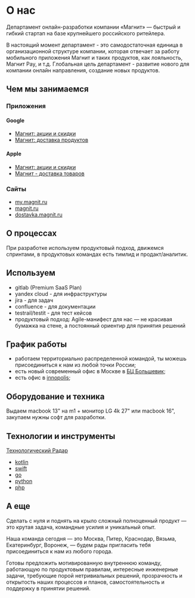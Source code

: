 # О нас

Департамент онлайн-разработки компании «Магнит» — быстрый и гибкий стартап на базе крупнейшего российского ритейлера.

В настоящий момент департамент - это самодостаточная единица в организационной структуре компании, которая отвечает за работу мобильного приложения Магнит и таких продуктов, как лояльность, Магнит Pay, и т.д. Глобальная цель департамент - развитие нового для компании онлайн направления, создание новых продуктов.

## Чем мы занимаемся

### Приложения

#### Google

* [Магнит: акции и скидки](https://play.google.com/store/apps/details?id=ru.tander.magnit&hl=ru&gl=US)
* [Магнит: доставка продуктов](https://play.google.com/store/apps/details?id=ru.magnit.express.android&hl=ru&gl=US)

#### Apple

* [Магнит: акции и скидки](https://apps.apple.com/ru/app/магнит-акции-и-скидки/id881463973)
* [Магнит - доставка товаров](https://apps.apple.com/ru/app/%D0%BC%D0%B0%D0%B3%D0%BD%D0%B8%D1%82-%D0%B4%D0%BE%D1%81%D1%82%D0%B0%D0%B2%D0%BA%D0%B0-%D1%82%D0%BE%D0%B2%D0%B0%D1%80%D0%BE%D0%B2/id1536769731)

### Сайты

* [my.magnit.ru](https://my.magnit.ru/)
* [magnit.ru](https://magnit.ru/)
* [dostavka.magnit.ru](https://dostavka.magnit.ru/)

## О процессах

При разработке используем продуктовый подход, движемся спринтами, в продуктовых командах есть тимлид и продакт/аналитик.

## Используем

* gitlab (Premium SaaS Plan)
* yandex cloud - для инфраструктуры
* jira - для задач
* confluence - для документации
* testrail/testit - для тест кейсов
* продуктовый подход: Agile-манифест для нас — не красивая бумажка на стене, а постоянный ориентир для принятия решений

## График работы

* работаем территориально распределенной командой, ты можешь присоединиться к нам из любой точки России;
* есть новый современный офис в Москве в [БЦ Большевик](http://bc-bolshevik.ru/);
* есть офис в [innopolis](https://innopolis.com/);

## Оборудование и техника

Выдаем macbook 13" на m1  + монитор LG 4k 27" или macbook 16", закупаем нужны софт для разработки.

## Технологии и инструменты

[Технологический Радар](https://radar.thoughtworks.com/?sheetId=https://raw.githubusercontent.com/magnit-tech/tech-radar/master/%D0%A2%D0%B5%D1%85%D0%BD%D0%BE%D0%BB%D0%BE%D0%B3%D0%B8%D1%87%D0%B5%D1%81%D0%BA%D0%B8%D0%B9%20%D1%80%D0%B0%D0%B4%D0%B0%D1%80%20%D0%BE%D1%82%D0%B4%D0%B5%D0%BB%D0%B0%20%D0%BE%D0%BD%D0%BB%D0%B0%D0%B9%D0%BD%20%D1%80%D0%B0%D0%B7%D1%80%D0%B0%D0%B1%D0%BE%D1%82%D0%BA%D0%B8.csv)

* [kotlin](tech/kotlin.md)
* [swift](tech/swift.md)
* [go](tech/golang.md)
* [python](tech/python.md)
* [php](tech/php.md)

## А еще

Сделать с нуля и поднять на крыло сложный полноценный продукт — это крутая задача, командные усилия и уникальный опыт.

Наша команда сегодня — это Москва, Питер, Краснодар, Вязьма, Екатеринбург, Воронеж, — будем рады пригласить тебя присоединиться к нам из любого города.

Готовы предложить мотивированную внутреннюю команду, работающую по продуктовым правилам, интересные инженерные задачи, требующие порой нетривиальных решений, прозрачность и открытость наших процессов и планов, самостоятельность и поддержку в принятии решений.
